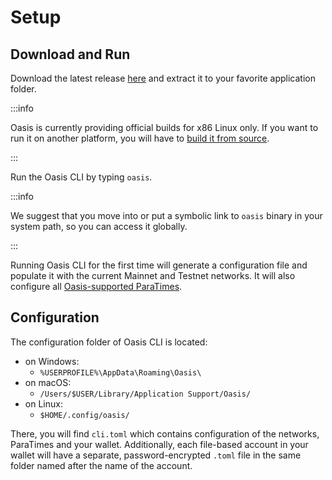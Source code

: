 # Setup

## Download and Run

Download the latest release [here][cli-releases] and extract it to your
favorite application folder.

:::info

Oasis is currently providing official builds for x86 Linux only. If you want
to run it on another platform, you will have to [build it from source][cli-source].

:::

Run the Oasis CLI by typing `oasis`.

:::info

We suggest that you move into or put a symbolic link to `oasis` binary in your
system path, so you can access it globally.

:::

Running Oasis CLI for the first time will generate a configuration file and
populate it with the current Mainnet and Testnet networks. It will also
configure all [Oasis-supported ParaTimes][paratimes].

## Configuration

The configuration folder of Oasis CLI is located:

- on Windows:
  - `%USERPROFILE%\AppData\Roaming\Oasis\`
- on macOS:
  - `/Users/$USER/Library/Application Support/Oasis/`
- on Linux:
  - `$HOME/.config/oasis/`

There, you will find `cli.toml` which contains configuration of the networks,
ParaTimes and your wallet. Additionally, each file-based account in your wallet
will have a separate, password-encrypted `.toml` file in the same folder named
after the name of the account. 

[cli-releases]: https://github.com/oasisprotocol/cli/releases
[cli-source]: https://github.com/oasisprotocol/cli
[paratimes]: ../../../dapp/README.mdx
